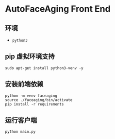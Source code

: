 # AutoFaceAging Front End


## 环境
- `python3`

## pip 虚拟环境支持
```shell
sudo apt-get install python3-venv -y
```

## 安装前端依赖
```shell
python -m venv faceaging
source ./faceaging/bin/activate
pip install -r requirements
```

## 运行客户端

```shell
python main.py
```
